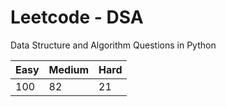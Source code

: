 # Leetcode - DSA

Data Structure and Algorithm Questions in Python

| Easy   |  Medium  | Hard |
|--------|----------|------|
|  100   |    82    |  21  |

